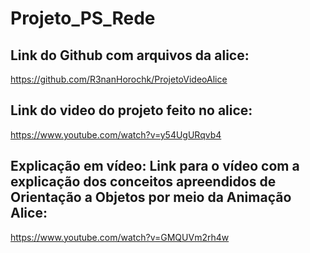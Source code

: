 # Projeto_PS_Rede

Link do Github com arquivos da alice:
---
https://github.com/R3nanHorochk/ProjetoVideoAlice


Link do video do projeto feito no alice:
---
https://www.youtube.com/watch?v=y54UgURqvb4

Explicação em vídeo: Link para o vídeo com a explicação dos conceitos apreendidos de Orientação a Objetos por meio da Animação Alice:
---
https://www.youtube.com/watch?v=GMQUVm2rh4w
